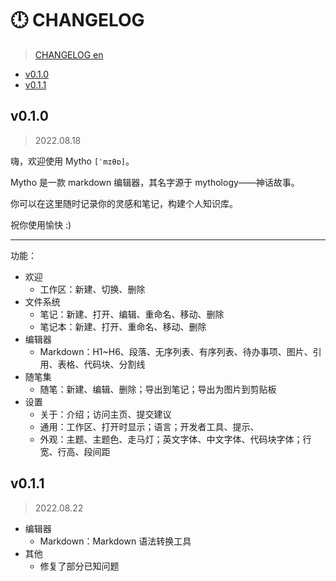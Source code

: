 # 🕛 CHANGELOG

> [CHANGELOG en](CHANGELOG-en.md)

- [v0.1.0](#v010)
- [v0.1.1](#v011)

## v0.1.0

> 2022.08.18

嗨，欢迎使用 Mytho `[ˈmɪθɒ]`。

Mytho 是一款 markdown 编辑器，其名字源于 mythology——神话故事。

你可以在这里随时记录你的灵感和笔记，构建个人知识库。

祝你使用愉快 :)

---

功能：

- 欢迎
  - 工作区：新建、切换、删除
- 文件系统
  - 笔记：新建、打开、编辑、重命名、移动、删除
  - 笔记本：新建、打开、重命名、移动、删除
- 编辑器
  - Markdown：H1~H6、段落、无序列表、有序列表、待办事项、图片、引用、表格、代码块、分割线
- 随笔集
  - 随笔：新建、编辑、删除；导出到笔记；导出为图片到剪贴板
- 设置
  - 关于：介绍；访问主页、提交建议
  - 通用：工作区、打开时显示；语言；开发者工具、提示、
  - 外观：主题、主题色、走马灯；英文字体、中文字体、代码块字体；行宽、行高、段间距

## v0.1.1

> 2022.08.22

- 编辑器
  - Markdown：Markdown 语法转换工具
- 其他
  - 修复了部分已知问题
